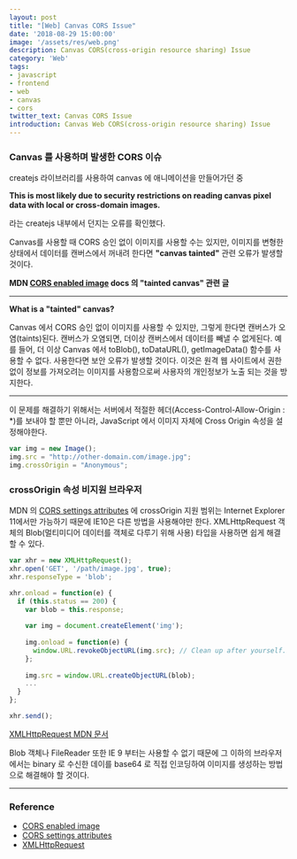 ```yaml
---
layout: post
title: "[Web] Canvas CORS Issue"
date: '2018-08-29 15:00:00'
image: '/assets/res/web.png'
description: Canvas CORS(cross-origin resource sharing) Issue
category: 'Web'
tags:
- javascript
- frontend
- web
- canvas
- cors
twitter_text: Canvas CORS Issue
introduction: Canvas Web CORS(cross-origin resource sharing) Issue
---
```


### Canvas 를 사용하며 발생한 CORS 이슈

createjs 라이브러리를 사용하여 canvas 에 애니메이션을 만들어가던 중

**This is most likely due to security restrictions on reading canvas pixel data with local or cross-domain images.**

라는 createjs 내부에서 던지는 오류를 확인했다.
 
Canvas를 사용할 때 CORS 승인 없이 이미지를 사용할 수는 있지만, 이미지를 변형한 상태에서 데이터를 캔버스에서 꺼내려 한다면 **"canvas tainted"** 관련 오류가 발생할 것이다.

**MDN <a href="https://developer.mozilla.org/en-US/docs/Web/HTML/CORS_enabled_image">CORS enabled image</a> docs 의 "tainted canvas" 관련 글**

---
**What is a "tainted" canvas?**

Canvas 에서 CORS 승인 없이 이미지를 사용할 수 있지만, 그렇게 한다면 캔버스가 오염(taints)된다. 캔버스가 오염되면, 더이상 캔버스에서 데이터를 빼낼 수 없게된다. 
예를 들어, 더 이상 Canvas 에서 toBlob(), toDataURL(), getImageData() 함수를 사용할 수 없다. 사용한다면 보안 오류가 발생할 것이다.
이것은 원격 웹 사이트에서 권한 없이 정보를 가져오려는 이미지를 사용함으로써 사용자의 개인정보가 노출 되는 것을 방지한다.

---

이 문제를 해결하기 위해서는 서버에서 적절한 헤더(Access-Control-Allow-Origin : *)를 보내야 할 뿐만 아니라,
JavaScript 에서 이미지 자체에 Cross Origin 속성을 설정해야한다.

```js
var img = new Image();
img.src = "http://other-domain.com/image.jpg";
img.crossOrigin = "Anonymous";
```


### crossOrigin 속성 비지원 브라우저

MDN 의 <a href="https://developer.mozilla.org/en-US/docs/Web/HTML/CORS_settings_attributes">CORS settings attributes</a> 에 crossOrigin 지원 범위는 Internet Explorer 11에서만 가능하기 때문에 IE10은 다른 방법을 사용해야만 한다.
XMLHttpRequest 객체의 Blob(멀티미디어 데이터를 객체로 다루기 위해 사용) 타입을 사용하면 쉽게 해결 할 수 있다.

```js
var xhr = new XMLHttpRequest();
xhr.open('GET', '/path/image.jpg', true);
xhr.responseType = 'blob';

xhr.onload = function(e) {
  if (this.status == 200) {
    var blob = this.response;
    
    var img = document.createElement('img');
    
    img.onload = function(e) {
      window.URL.revokeObjectURL(img.src); // Clean up after yourself.
    };
    
    img.src = window.URL.createObjectURL(blob);
    ...
  }
};

xhr.send();
```
<a href="https://developer.mozilla.org/en-US/docs/Web/API/XMLHttpRequest">XMLHttpRequest MDN 문서</a>

Blob 객체나 FileReader 또한 IE 9 부터는 사용할 수 없기 때문에 그 이하의 브라우저에서는 binary 로 수신한 데이를 base64 로 직접 인코딩하여 이미지를 생성하는 방법으로 해결해야 할 것이다. 


---
### Reference
- <a href="https://developer.mozilla.org/en-US/docs/Web/HTML/CORS_enabled_image">CORS enabled image</a>
- <a href="https://developer.mozilla.org/en-US/docs/Web/HTML/CORS_settings_attributes">CORS settings attributes</a>
- <a href="https://developer.mozilla.org/en-US/docs/Web/API/XMLHttpRequest">XMLHttpRequest</a>